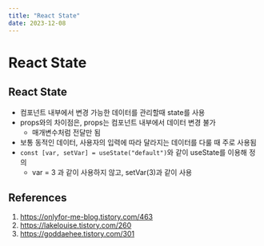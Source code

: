 ```yaml
---
title: "React State"
date: 2023-12-08
---
```


# React State

## React State

- 컴포넌트 내부에서 변경 가능한 데이터를 관리할때 state를 사용
- props와의 차이점은, props는 컴포넌트 내부에서 데이터 변경 불가
  - 매개변수처럼 전달만 됨
- 보통 동적인 데이터, 사용자의 입력에 따라 달라지는 데이터를 다룰 때 주로 사용됨
- `const [var, setVar] = useState("default")`와 같이 useState를 이용해 정의
  - var = 3 과 같이 사용하지 않고, setVar(3)과 같이 사용

## References

1. https://onlyfor-me-blog.tistory.com/463
2. https://lakelouise.tistory.com/260
3. https://goddaehee.tistory.com/301
